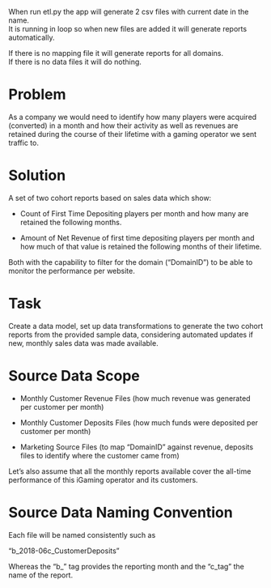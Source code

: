 When run etl.py the app will generate 2 csv files with current date in the name.  
It is running in loop so when new files are added it will generate reports automatically.  

If there is no mapping file it will generate reports for all domains.  
If there is no data files it will do nothing.

# Problem  
As a company we would need to identify how many players were acquired (converted) in a month and how their activity as well as revenues are retained during the course of their lifetime with a gaming operator we sent traffic to.  

# Solution  
A set of two cohort reports based on sales data which show:  

* Count of First Time Depositing players per month and how many are retained the following months.  

* Amount of Net Revenue of first time depositing players per month and how much of that value is retained the following months of their lifetime.  

Both with the capability to filter for the domain (“DomainID”) to be able to monitor the performance per website.   

# Task  
Create a data model, set up data transformations to generate the two cohort reports from the provided sample data, considering automated updates if new, monthly sales data was made available.  

# Source Data Scope  

* Monthly Customer Revenue Files (how much revenue was generated per customer per month)   

* Monthly Customer Deposits Files (how much funds were deposited per customer per month)   

* Marketing Source Files (to map “DomainID” against revenue, deposits files to identify where the customer came from)   

Let’s also assume that all the monthly reports available cover the all-time performance of this iGaming operator and its customers.  

# Source Data Naming Convention
Each file will be named consistently such as   

“b_2018-06c_CustomerDeposits”  

Whereas the “b_” tag provides the reporting month and the “c_tag” the name of the report.  
